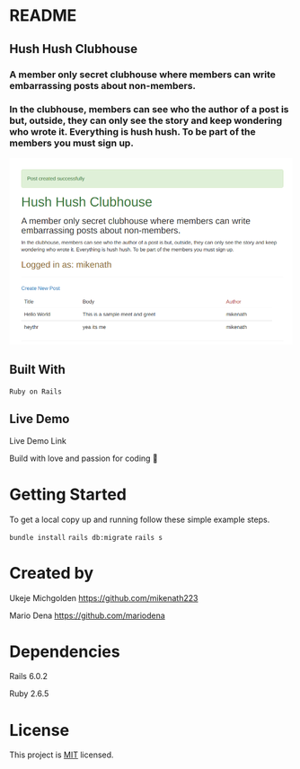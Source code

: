 # README

## Hush Hush Clubhouse

<h3> A member only secret clubhouse where members can write embarrassing posts about non-members. </h3>
<h3> In the clubhouse, members can see who the author of a post is but, outside, they can only see the story and keep wondering who wrote it. Everything is hush hush. To be part of the members you must sign up.
</h3>
<img src="app/assets/images/Hush-Hush_Screeenshot.png" alt="screenshot">

## Built With

    Ruby on Rails

## Live Demo

Live Demo Link


Build with love and passion for coding :heartbeat:

# Getting Started

To get a local copy up and running follow these simple example steps.

`bundle install`
`rails db:migrate`
`rails s`

# Created by

Ukeje Michgolden  https://github.com/mikenath223 

Mario Dena https://github.com/mariodena

# Dependencies

Rails 6.0.2

Ruby 2.6.5

# License

This project is [MIT](lic.url) licensed.